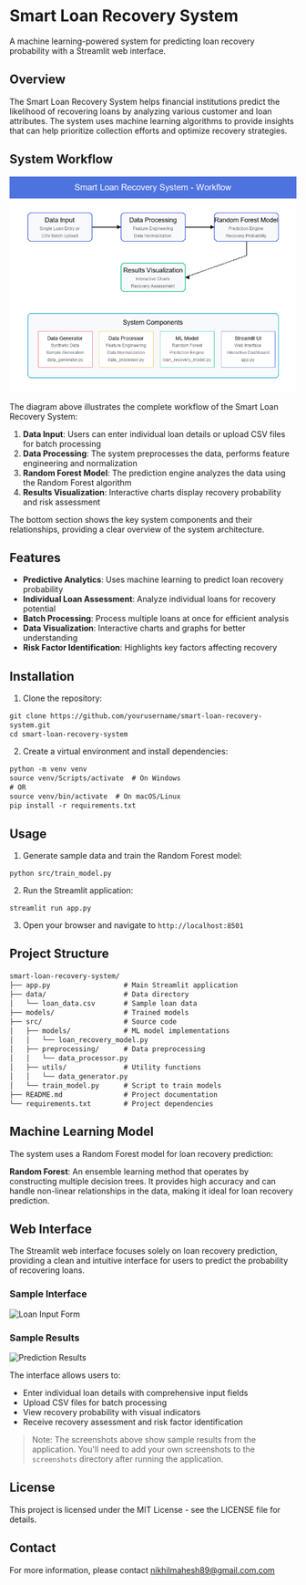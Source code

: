 # Smart Loan Recovery System

A machine learning-powered system for predicting loan recovery probability with a Streamlit web interface.

## Overview

The Smart Loan Recovery System helps financial institutions predict the likelihood of recovering loans by analyzing various customer and loan attributes. The system uses machine learning algorithms to provide insights that can help prioritize collection efforts and optimize recovery strategies.

## System Workflow

![System Workflow](screenshots/system_workflow.png)

The diagram above illustrates the complete workflow of the Smart Loan Recovery System:

1. **Data Input**: Users can enter individual loan details or upload CSV files for batch processing
2. **Data Processing**: The system preprocesses the data, performs feature engineering and normalization
3. **Random Forest Model**: The prediction engine analyzes the data using the Random Forest algorithm
4. **Results Visualization**: Interactive charts display recovery probability and risk assessment

The bottom section shows the key system components and their relationships, providing a clear overview of the system architecture.

## Features

- **Predictive Analytics**: Uses machine learning to predict loan recovery probability
- **Individual Loan Assessment**: Analyze individual loans for recovery potential
- **Batch Processing**: Process multiple loans at once for efficient analysis
- **Data Visualization**: Interactive charts and graphs for better understanding
- **Risk Factor Identification**: Highlights key factors affecting recovery

## Installation

1. Clone the repository:
```
git clone https://github.com/yourusername/smart-loan-recovery-system.git
cd smart-loan-recovery-system
```

2. Create a virtual environment and install dependencies:
```
python -m venv venv
source venv/Scripts/activate  # On Windows
# OR
source venv/bin/activate  # On macOS/Linux
pip install -r requirements.txt
```

## Usage

1. Generate sample data and train the Random Forest model:
```
python src/train_model.py
```

2. Run the Streamlit application:
```
streamlit run app.py
```

3. Open your browser and navigate to `http://localhost:8501`

## Project Structure

```
smart-loan-recovery-system/
├── app.py                  # Main Streamlit application
├── data/                   # Data directory
│   └── loan_data.csv       # Sample loan data
├── models/                 # Trained models
├── src/                    # Source code
│   ├── models/             # ML model implementations
│   │   └── loan_recovery_model.py
│   ├── preprocessing/      # Data preprocessing
│   │   └── data_processor.py
│   ├── utils/              # Utility functions
│   │   └── data_generator.py
│   └── train_model.py      # Script to train models
├── README.md               # Project documentation
└── requirements.txt        # Project dependencies
```

## Machine Learning Model

The system uses a Random Forest model for loan recovery prediction:

**Random Forest**: An ensemble learning method that operates by constructing multiple decision trees. It provides high accuracy and can handle non-linear relationships in the data, making it ideal for loan recovery prediction.

## Web Interface

The Streamlit web interface focuses solely on loan recovery prediction, providing a clean and intuitive interface for users to predict the probability of recovering loans.

### Sample Interface

![Loan Input Form](screenshots/loan_input_form.png)

### Sample Results

![Prediction Results](screenshots/prediction_results.png)

The interface allows users to:
- Enter individual loan details with comprehensive input fields
- Upload CSV files for batch processing
- View recovery probability with visual indicators
- Receive recovery assessment and risk factor identification

> Note: The screenshots above show sample results from the application. You'll need to add your own screenshots to the `screenshots` directory after running the application.

## License

This project is licensed under the MIT License - see the LICENSE file for details.

## Contact

For more information, please contact nikhilmahesh89@gmail.com.com
